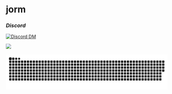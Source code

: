 <h1>jorm</h1>

### _Discord_

[![Discord DM](https://discord-md-badge.vercel.app/api/shield/630846636247220246?theme=discord-inverted)](https://discordapp.com/users/630846636247220246)

<img src="https://profile-counter.glitch.me/sirjorm/count.svg" />

![Snake animation](https://github.com/sirjorm/sirjorm/blob/output/github-contribution-grid-snake.svg)
